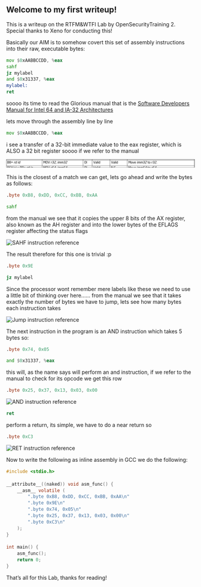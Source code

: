 ## Welcome to my first writeup!

This is a writeup on the RTFM&WTFI Lab by OpenSecurityTraining 2. Special thanks to Xeno for conducting this!

Basically our AIM is to somehow covert this set of assembly instructions into their raw, executable bytes:

```asm
mov $0xAABBCCDD, %eax
sahf
jz mylabel
and $0x31337, %eax
mylabel:
ret
```

soooo its time to read the Glorious manual that is the [Software Developers Manual for Intel 64 and IA-32 Architectures](https://ost2images.s3.amazonaws.com/Arch2001/CourseMaterials/325462-sdm-vol-1-2abcd-3abcd.pdf)

lets move through the assembly line by line

```asm
mov $0xAABBCCDD, %eax
```

i see a transfer of a 32-bit immediate value to the eax register, which is ALSO a 32 bit register soooo if we refer to the manual

![MOV instruction reference](/rtfm&wtfi-lab/images/1.png)

This is the closest of a match we can get, lets go ahead and write the bytes as follows:

```asm
.byte 0xB8, 0xDD, 0xCC, 0xBB, 0xAA
```

```asm
sahf
```

from the manual we see that it copies the upper 8 bits of the AX register, also known as the AH register and into the lower bytes of the EFLAGS register affecting the status flags

![SAHF instruction reference](/images/2.png)

The result therefore for this one is trivial :p

```asm
.byte 0x9E
```

```asm
jz mylabel
```

Since the processor wont remember mere labels like these we need to use a little bit of thinking over here...... from the manual we see that it takes exactly the number of bytes we have to jump, lets see how many bytes each instruction takes

![Jump instruction reference](/images/3.png)

The next instruction in the program is an AND instruction which takes 5 bytes so:

```asm
.byte 0x74, 0x05
```

```asm
and $0x31337, %eax
```

this will, as the name says will perform an and instruction, if we refer to the manual to check for its opcode we get this row

```asm
.byte 0x25, 0x37, 0x13, 0x03, 0x00
```

![AND instruction reference](/images/4.png)

```asm
ret
```

perform a return, its simple, we have to do a near return so

```asm
.byte 0xC3
```

![RET instruction reference](/images/5.png)

Now to write the following as inline assembly in GCC we do the following:

```c
#include <stdio.h>

__attribute__((naked)) void asm_func() {
    __asm__ volatile (
        ".byte 0xB8, 0xDD, 0xCC, 0xBB, 0xAA\n"
        ".byte 0x9E\n"
        ".byte 0x74, 0x05\n"
        ".byte 0x25, 0x37, 0x13, 0x03, 0x00\n"
        ".byte 0xC3\n"
    );
}

int main() {
    asm_func();
    return 0;
}
```

That’s all for this Lab, thanks for reading!
